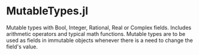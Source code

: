 # MutableTypes.jl
Mutable types with Bool, Integer, Rational, Real or Complex fields. Includes arithmetic operators and typical math functions. Mutable types are to be used as fields in immutable objects whenever there is a need to change the field's value.
